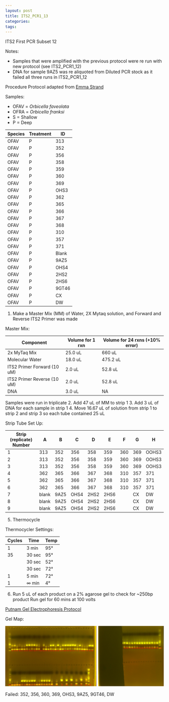 ```yaml
---
layout: post
title: ITS2_PCR1_13
categories:
tags:
---
```


ITS2 First PCR Subset 12

Notes:
- Samples that were amplified with the previous protocol were re run with new protocol (see ITS2_PCR1_12)
- DNA for sample 9AZ5 was re aliquoted from Diluted PCR stock as it failed all three runs in ITS2_PCR1_12

Procedure
Protocol adapted from [Emma Strand](https://emmastrand.github.io/EmmaStrand_Notebook/ITS2-Sequencing-Protocol/)

Samples:
- OFAV = *Orbicella faveolata*
- OFRA = *Orbicella franksi*
- S = Shallow
- P = Deep

| Species | Treatment | ID    |
|---------|-----------|-------|
| OFAV    | P         | 313   |
| OFAV    | P         | 352   |
| OFAV    | P         | 356   |
| OFAV    | P         | 358   |
| OFAV    | P         | 359   |
| OFAV    | P         | 360   |
| OFAV    | P         | 369   |
| OFAV    | P         | OHS3  |
| OFAV    | P         | 362   |
| OFAV    | P         | 365   |
| OFAV    | P         | 366   |
| OFAV    | P         | 367   |
| OFAV    | P         | 368   |
| OFAV    | P         | 310   |
| OFAV    | P         | 357   |
| OFAV    | P         | 371   |
| OFAV    | P         | Blank |
| OFAV    | P         | 9AZ5  |
| OFAV    | P         | OHS4  |
| OFAV    | P         | 2HS2  |
| OFAV    | P         | 2HS6  |
| OFAV    | P         | 9GT46 |
| OFAV    | P         | CX    |
| OFAV    | P         | DW    |


1. Make a Master Mix (MM) of Water, 2X Mytaq solution, and Forward and Reverse ITS2 Primer was made

Master Mix:

| Component                   | Volume for 1 rxn  |  Volume for 24 rxns (+10% error) |
|-----------------------------|-------------------|----------------------------------|
| 2x MyTaq Mix                | 25.0 uL           | 660 uL                         |
| Molecular Water             | 18.0 uL           | 475.2 uL                         |
| ITS2 Primer Forward (10 uM) | 2.0  uL           | 52.8 uL                          |
| ITS2 Primer Reverse (10 uM) | 2.0  uL           | 52.8 uL                          |
| DNA                         | 3.0 uL            | NA                               |

Samples were run in triplicate
2. Add 47 uL of MM to strip 1
3. Add 3 uL of DNA for each sample in strip 1
4. Move 16.67 uL of solution from strip 1 to strip 2 and strip 3 so each tube contained 25 uL

Strip Tube Set Up:

| Strip (replicate) Number | A     | B     | C     | D     | E     | F      | G     | H     |
|--------------------------|-------|-------|-------|-------|-------|--------|-------|-------|
| 1                        | 313   | 352   | 356   | 358   | 359   | 360    | 369   | OOHS3 |
| 2                        | 313   | 352   | 356   | 358   | 359   | 360    | 369   | OOHS3 |
| 3                        | 313   | 352   | 356   | 358   | 359   | 360    | 369   | OOHS3 |
| 4                        | 362   | 365   | 366   | 367   | 368   | 310    | 357   | 371   |
| 5                        | 362   | 365   | 366   | 367   | 368   | 310    | 357   | 371   |
| 6                        | 362   | 365   | 366   | 367   | 368   | 310    | 357   | 371   |
| 7                        | blank | 9AZ5  | OHS4  | 2HS2  | 2HS6  |        | CX    | DW    |
| 8                        | blank | 9AZ5  | OHS4  | 2HS2  | 2HS6  |        | CX    | DW    |
| 9                        | blank | 9AZ5  | OHS4  | 2HS2  | 2HS6  |        | CX    | DW    |

5. Thermocycle

Thermocycler Settings:

| Cycles | Time   | Temp |
|--------|--------|------|
| 1 	   | 3 min  | 95°  |
| 35     | 30 sec | 95°  |
|        | 30 sec | 52°  |
|        | 30 sec | 72°  |
| 1      | 5 min  | 72°  |
| 1      | ∞ min  | 4°   |

6. Run 5 uL of each product on a 2% agarose gel to check for ~250bp product
   Run gel for 60 mins at 100 volts

[Putnam Gel Electrophoresis Protocol](https://emmastrand.github.io/EmmaStrand_Notebook/Gel-Electrophoresis-Protocol/)

Gel Map:

![](https://raw.githubusercontent.com/wdunster/WDPrada_Lab_Notebook/master/images/ITS2_Gel13.png)

Failed:
352, 356, 360, 369, OHS3, 9AZ5, 9GT46, DW
